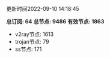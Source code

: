 更新时间2022-09-10 14:18:45

**总订阅: 64**
**总节点: 9486**
**有效节点: 1863**
- v2ray节点: 1613
- trojan节点: 79
- ss节点: 171
